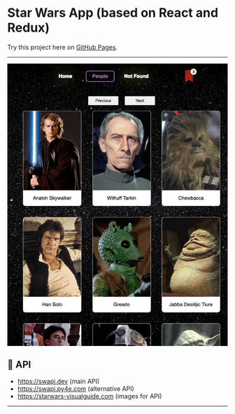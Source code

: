 # Star Wars App (based on React and Redux)

Try this project here on [GitHub Pages](https://svetk0.github.io/api-cards-react-redux-app/people/?page=1).

---

<img align="center" src="./public/homepage.png" />

## 🦄 API
- https://swapi.dev (main API)
- https://swapi.py4e.com (alternative API)
- https://starwars-visualguide.com (images for API)

---
